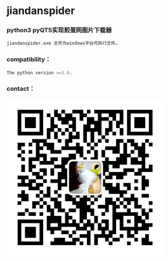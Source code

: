 # jiandanspider
### python3 pyQT5实现煎蛋网图片下载器
```python
jiandanspider.exe 文件为windows平台可执行文件。
```
### compatibility：
```python
The python version >=3.0.
```

###  contact：
![image](https://github.com/hcxin/baiyuSearch/blob/master/images/wx.jpg)

